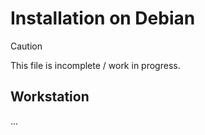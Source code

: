 # Installation on Debian

> [!CAUTION]
> This file is incomplete / work in progress.

## Workstation

...
